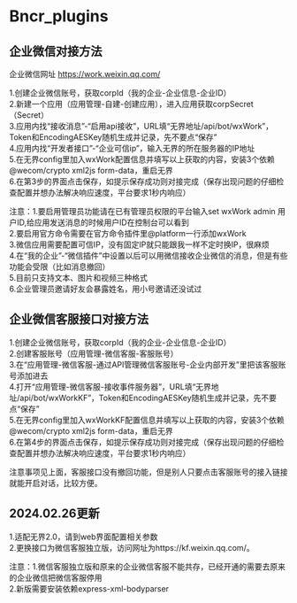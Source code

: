 # Bncr_plugins
## 企业微信对接方法
企业微信网址 https://work.weixin.qq.com/  
  
1.创建企业微信账号，获取corpId（我的企业-企业信息-企业ID）  
2.新建一个应用（应用管理-自建-创建应用），进入应用获取corpSecret（Secret）  
3.应用内找“接收消息”-“启用api接收”，URL填“无界地址/api/bot/wxWork”，Token和EncodingAESKey随机生成并记录，先不要点“保存”  
4.应用内找“开发者接口”-“企业可信ip”，输入无界的所在服务器的IP地址  
5.在无界config里加入wxWork配置信息并填写以上获取的内容，安装3个依赖@wecom/crypto xml2js form-data，重启无界  
6.在第3步的界面点击保存，如提示保存成功则对接完成（保存出现问题的仔细检查配置并想办法解决响应速度，平台要求1秒内响应）  
  
注意：1.要启用管理员功能请在已有管理员权限的平台输入set wxWork admin 用户ID,给应用发送消息的时候用户ID在控制台可以看到  
     2.要启用官方命令需要在官方命令插件里@platform一行添加wxWork  
     3.微信应用需要配置可信IP，没有固定IP就只能跟我一样不定时换IP，很麻烦  
     4.在“我的企业”-“微信插件”中设置以后可以用微信接收企业微信的消息，但是有些功能会受限（比如消息撤回）  
     5.目前只支持文本、图片和视频三种格式  
     6.企业管理员邀请好友会暴露姓名，用小号邀请还没试过

## 企业微信客服接口对接方法
1.创建企业微信账号，获取corpId（我的企业-企业信息-企业ID）  
2.创建客服账号（应用管理-微信客服-客服账号）  
3.在“应用管理-微信客服-通过API管理微信客服账号-企业内部开发”里把该客服账号添加进去  
4.打开“应用管理-微信客服-接收事件服务器”，URL填“无界地址/api/bot/wxWorkKF”，Token和EncodingAESKey随机生成并记录，先不要点“保存”  
5.在无界config里加入wxWorkKF配置信息并填写以上获取的内容，安装3个依赖@wecom/crypto xml2js form-data，重启无界  
6.在第4步的界面点击保存，如提示保存成功则对接完成（保存出现问题的仔细检查配置并想办法解决响应速度，平台要求1秒内响应）  

注意事项见上面，客服接口没有撤回功能，但是别人只要点击客服账号的接入链接就能开启对话，比较方便。

## 2024.02.26更新
1.适配无界2.0，请到web界面配置相关参数  
2.更换接口为微信客服独立版，访问网址为https://kf.weixin.qq.com/。  

注意：1.微信客服独立版和原来的企业微信客服不能共存，已经开通的需要去原来的企业微信把微信客服停用  
     2.新版需要安装依赖express-xml-bodyparser  
